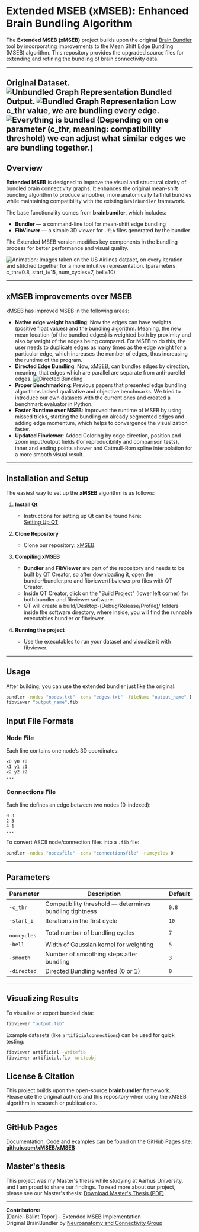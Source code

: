 # Extended MSEB (xMSEB): Enhanced Brain Bundling Algorithm

The **Extended MSEB (xMSEB)** project builds upon the original [Brain Bundler](https://github.com/NeuroanatomyAndConnectivity/brainbundler) tool by incorporating improvements to the Mean Shift Edge Bundling (MSEB) algorithm. This repository provides the upgraded source files for extending and refining the bundling of brain connectivity data.

---
Original Dataset.
![Unbundled Graph Representation](original_dataset.png)
Bundled Output.
![Bundled Graph Representation](bundled_dataset.png)
Low c_thr value, we are bundling every edge.
![Everything is bundled](too_bundled_dataset.png)
(Depending on one parameter (c_thr, meaning: compatibility threshold) we can adjust what similar edges we are bundling together.)
---
## Overview

**Extended MSEB** is designed to improve the visual and structural clarity of bundled brain connectivity graphs. It enhances the original mean-shift bundling algorithm to produce smoother, more anatomically faithful bundles while maintaining compatibility with the existing `brainbundler` framework.

The base functionality comes from **brainbundler**, which includes:

- **Bundler** — a command-line tool for mean-shift edge bundling
- **FibViewer** — a simple 3D viewer for `.fib` files generated by the bundler

The Extended MSEB version modifies key components in the bundling process for better performance and visual quality.

![Animation: Images taken on the US Airlines dataset, on every iteration and stitched together for a more intuitive representation. (parameters: c_thr=0.8, start_i=15, num_cycles=7, bell=10)](animation.gif)

---

## xMSEB improvements over MSEB

xMSEB has improved MSEB in the following areas:

- **Native edge weight handling**: Now the edges can have weights (positive float values) and the bundling algorithm. Meaning, the new mean location (of the bundled edges) is weighted both by proximity and also by weight of the edges being compared. For MSEB to do this, the user needs to duplicate edges as many times as the edge weight for a particular edge, which increases the number of edges, thus increasing the runtime of the program.
- **Directed Edge Bundling**: Now, xMSEB, can bundles edges by direction, meaning, that edges which are parallel are separate from anti-parellel edges.
![Directed Bundling](bundled.png)
- **Proper Benchmarking**: Previous papers that presented edge bundling algorithms lacked qualitative and objective benchmarks. We tried to introduce our own datasets with the current ones and created a benchmark evaluator in Python.
- **Faster Runtime over MSEB**: Improved the runtime of MSEB by using missed tricks, starting the bundling on already segmented edges and adding edge momentum, which helps to convergence the visualization faster.
- **Updated Fibviewer**: Added Coloring by edge direction, position and zoom input/output fields (for reproducibility and comparison tests), inner and ending points shower and Catmull-Rom spline interpolation for a more smooth visual result.

---

## Installation and Setup

The easiest way to set up the **xMSEB** algorithm is as follows:

1. **Install Qt**

   - Instructions for setting up Qt can be found here:  
     [Setting Up QT](https://doc.qt.io/qt-6/get-and-install-qt.html)

1. **Clone Repository**
   - Clone our repository: [xMSEB](https://github.com/ToporDB/xMSEB).
1. **Compiling xMSEB**

   - **Bundler** and **FibViewer** are part of the repository and needs to be built by QT Creator, so after downloading it, open the bundler/bundler.pro and fibviewer/fibviewer.pro files with QT Creator.
   - Inside QT Creator, click on the "Build Project" (lower left corner) for both bundler and fibviewer software.
   - QT will create a build/Desktop-(Debug/Release/Profile)/ folders inside the software directory, where inside, you will find the runnable executables bundler or fibviewer.

1. **Running the project**
   - Use the executables to run your dataset and visualize it with fibviewer.

---

## Usage

After building, you can use the extended bundler just like the original:

```bash
bundler -nodes "nodes.txt" -cons "edges.txt" -fileName "output_name" [-c_thr 0.8] [-start_i 10] [-numcycles 7] [-bell 5] [-directed 0] [-smooth 3]
fibviewer "output_name".fib
```

## Input File Formats

### Node File

Each line contains one node’s 3D coordinates:

```
x0 y0 z0
x1 y1 z1
x2 y2 z2
...
```

### Connections File

Each line defines an edge between two nodes (0-indexed):

```
0 3
2 3
4 1
...
```

To convert ASCII node/connection files into a `.fib` file:

```bash
bundler -nodes "nodesfile" -cons "connectionsfile" -numcycles 0
```

---

## Parameters

| Parameter    | Description                                             | Default |
| ------------ | ------------------------------------------------------- | ------- |
| `-c_thr`     | Compatibility threshold — determines bundling tightness | `0.8`   |
| `-start_i`   | Iterations in the first cycle                           | `10`    |
| `-numcycles` | Total number of bundling cycles                         | `7`     |
| `-bell`      | Width of Gaussian kernel for weighting                  | `5`     |
| `-smooth`    | Number of smoothing steps after bundling                | `3`     |
| `-directed`  | Directed Bundling wanted (0 or 1)                       | `0`     |

---

## Visualizing Results

To visualize or export bundled data:

```bash
fibviewer "output.fib"
```

Example datasets (like `artificialconnections`) can be used for quick testing:

```bash
fibviewer artificial -writefib
fibviewer artificial.fib -writeobj
```

## License & Citation

This project builds upon the open-source **brainbundler** framework.  
Please cite the original authors and this repository when using the xMSEB algorithm in research or publications.

---

## GitHub Pages

Documentation, Code and examples can be found on the GitHub Pages site:  
 [**github.com/xMSEB/xMSEB**](https://github.com/xMSEB/xMSEB)

## Master's thesis

This project was my Master's thesis while studying at Aarhus University, and I am proud to share our findings. To read more about our project, please see our Master's thesis:
[Download Master's Thesis (PDF)](MSc_thesis_TDB.pdf)

---

**Contributors:**  
[Daniel-Bálint Topor] – Extended MSEB Implementation  
Original BrainBundler by [Neuroanatomy and Connectivity Group](https://github.com/NeuroanatomyAndConnectivity)
